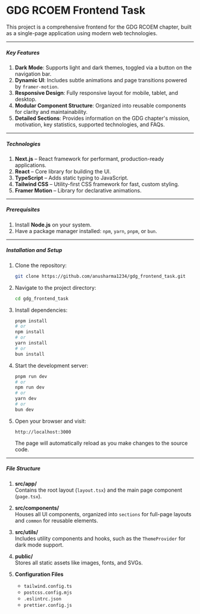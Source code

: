 # GDG RCOEM Frontend Task

This project is a comprehensive frontend for the GDG RCOEM chapter, built as a single-page application using modern web technologies.

---

##### Key Features
1.  **Dark Mode**: Supports light and dark themes, toggled via a button on the navigation bar.
2.  **Dynamic UI**: Includes subtle animations and page transitions powered by `framer-motion`.
3.  **Responsive Design**: Fully responsive layout for mobile, tablet, and desktop.
4.  **Modular Component Structure**: Organized into reusable components for clarity and maintainability.
5.  **Detailed Sections**: Provides information on the GDG chapter's mission, motivation, key statistics, supported technologies, and FAQs.

---

##### Technologies
1.  **Next.js** – React framework for performant, production-ready applications.
2.  **React** – Core library for building the UI.
3.  **TypeScript** – Adds static typing to JavaScript.
4.  **Tailwind CSS** – Utility-first CSS framework for fast, custom styling.
5.  **Framer Motion** – Library for declarative animations.

---

##### Prerequisites
1.  Install **Node.js** on your system.
2.  Have a package manager installed: `npm`, `yarn`, `pnpm`, or `bun`.

---

##### Installation and Setup
1.  Clone the repository:
    ```bash
    git clone https://github.com/anusharma1234/gdg_frontend_task.git
    ```
2.  Navigate to the project directory:
    ```bash
    cd gdg_frontend_task
    ```
3.  Install dependencies:
    ```bash
    pnpm install
    # or
    npm install
    # or
    yarn install
    # or
    bun install
    ```
4.  Start the development server:
    ```bash
    pnpm run dev
    # or
    npm run dev
    # or
    yarn dev
    # or
    bun dev
    ```
5.  Open your browser and visit:
    ```
    http://localhost:3000
    ```
    The page will automatically reload as you make changes to the source code.

---

##### File Structure
1.  **src/app/**  
    Contains the root layout (`layout.tsx`) and the main page component (`page.tsx`).

2.  **src/components/**  
    Houses all UI components, organized into `sections` for full-page layouts and `common` for reusable elements.

3.  **src/utils/**  
    Includes utility components and hooks, such as the `ThemeProvider` for dark mode support.

4.  **public/**  
    Stores all static assets like images, fonts, and SVGs.

5.  **Configuration Files**  
    - `tailwind.config.ts`  
    - `postcss.config.mjs`  
    - `.eslintrc.json`  
    - `prettier.config.js`
